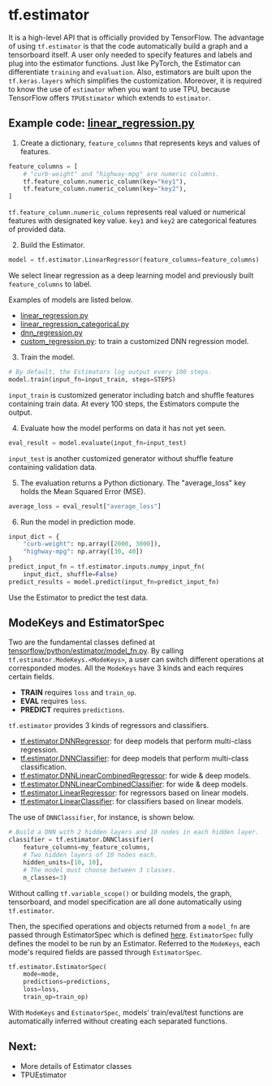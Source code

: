 # tf.estimator
It is a high-level API that is officially provided by TensorFlow. 
The advantage of using `tf.estimator` is that the code automatically build a graph and a tensorboard itself. 
A user only needed to specify features and labels and plug into the estimator functions. 
Just like PyTorch, the Estimator can differentiate `training` and `evaluation`. 
Also, estimators are built upon the `tf.keras.layers` which simplifies the customization.
Moreover, it is required to know the use of `estimator`  when you want to use TPU, because TensorFlow offers `TPUEstimator` which extends to `estimator`.


## Example code: [linear_regression.py](https://github.com/tensorflow/tensorflow/blob/r1.11/tensorflow/examples/get_started/regression/linear_regression.py)

1. Create a dictionary, `feature_columns` that represents keys and values of features.

```py
feature_columns = [
	# "curb-weight" and "highway-mpg" are numeric columns.
	tf.feature_column.numeric_column(key="key1"),
	tf.feature_column.numeric_column(key="key2"),
]
```

`tf.feature_column.numeric_column` represents real valued or numerical features with designated key value.  `key1` and `key2` are categorical features of provided data.

2. Build the Estimator.

```py
model = tf.estimator.LinearRegressor(feature_columns=feature_columns)
```

We select linear regression as a deep learning model and previously built `feature_columns` to label.

Examples of models are listed below.

* [linear_regression.py](https://www.github.com/tensorflow/tensorflow/blob/r1.11/tensorflow/examples/get_started/regression/linear_regression.py)
* [linear_regression_categorical.py](https://www.github.com/tensorflow/tensorflow/blob/r1.11/tensorflow/examples/get_started/regression/linear_regression_categorical.py)
* [dnn_regression.py](https://www.github.com/tensorflow/tensorflow/blob/r1.11/tensorflow/examples/get_started/regression/dnn_regression.py)
* [custom_regression.py](https://www.github.com/tensorflow/tensorflow/blob/r1.11/tensorflow/examples/get_started/regression/custom_regression.py): to train a customized DNN regression model.

3. Train the model.

```py
# By default, the Estimators log output every 100 steps.
model.train(input_fn=input_train, steps=STEPS)
```

`input_train` is customized generator including batch and shuffle features containing train data. At every 100 steps, the Estimators compute the output.

4. Evaluate how the model performs on data it has not yet seen.

```py
eval_result = model.evaluate(input_fn=input_test)
```

`input_test` is another customized generator without shuffle feature containing validation data.

5. The evaluation returns a Python dictionary. The "average_loss" key holds the Mean Squared Error (MSE).

```py
average_loss = eval_result["average_loss"]
```

6. Run the model in prediction mode.

```py
input_dict = {
	"curb-weight": np.array([2000, 3000]),
	"highway-mpg": np.array([30, 40])
}
predict_input_fn = tf.estimator.inputs.numpy_input_fn(
	input_dict, shuffle=False)
predict_results = model.predict(input_fn=predict_input_fn)
```

Use the Estimator to predict the test data.


## ModeKeys and EstimatorSpec
Two are the fundamental classes defined at  [tensorflow/python/estimator/model_fn.py](https://www.github.com/tensorflow/tensorflow/blob/r1.11/tensorflow/python/estimator/model_fn.py).
By calling `tf.estimator.ModeKeys.<ModeKeys>`, a user can switch different operations at corresponded modes.
All the `ModeKeys` have 3 kinds and each requires certain fields.

* **TRAIN** requires `loss` and `train_op`.
* **EVAL** requires `loss`.
* **PREDICT** requires `predictions`.

`tf.estimator` provides 3 kinds of regressors and classifiers.
* [tf.estimator.DNNRegressor](https://www.tensorflow.org/api_docs/python/tf/estimator/DNNRegressor): for deep models that perform multi-class regression.
* [tf.estimator.DNNClassifier](https://www.tensorflow.org/api_docs/python/tf/estimator/DNNClassifier): for deep models that perform multi-class classification.
* [tf.estimator.DNNLinearCombinedRegressor](https://www.tensorflow.org/api_docs/python/tf/estimator/DNNLinearCombinedRegressor): for wide & deep models.
* [tf.estimator.DNNLinearCombinedClassifier](https://www.tensorflow.org/api_docs/python/tf/estimator/DNNLinearCombinedClassifier): for wide & deep models.
* [tf.estimator.LinearRegressor](https://www.tensorflow.org/api_docs/python/tf/estimator/LinearRegressor): for regressors based on linear models.
* [tf.estimator.LinearClassifier](https://www.tensorflow.org/api_docs/python/tf/estimator/LinearClassifier): for classifiers based on linear models.

The use of `DNNClassifier`, for instance, is shown below.

```py
# Build a DNN with 2 hidden layers and 10 nodes in each hidden layer.
classifier = tf.estimator.DNNClassifier(
	feature_columns=my_feature_columns,
	# Two hidden layers of 10 nodes each.
	hidden_units=[10, 10],
	# The model must choose between 3 classes.
	n_classes=3)
```

Without calling `tf.variable_scope()` or building models, the graph, tensorboard, and model specification are all done automatically using `tf.estimator`.

Then, the specified operations and objects returned from a `model_fn` are passed through EstimatorSpec which is defined [here](https://github.com/tensorflow/tensorflow/blob/r1.11/tensorflow/python/estimator/model_fn.py#L67).
`EstimatorSpec` fully defines the model to be run by an Estimator.
Referred to the `ModeKeys`, each mode's required fields are passed through `EstimatorSpec`.

```py
tf.estimator.EstimatorSpec(
	mode=mode,
	predictions=predictions,
	loss=loss,
	train_op=train_op)
```

With `ModeKeys` and `EstimatorSpec`, models' train/eval/test functions are automatically inferred without creating each separated functions. 

## Next:
* More details of Estimator classes
* TPUEstimator
